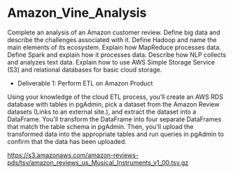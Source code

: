 # Amazon_Vine_Analysis
Complete an analysis of an Amazon customer review. Define big data and describe the challenges associated with it. Define Hadoop and name the main elements of its ecosystem. Explain how MapReduce processes data. Define Spark and explain how it processes data. Describe how NLP collects and analyzes text data. Explain how to use AWS Simple Storage Service (S3) and relational databases for basic cloud storage. 


* Deliverable 1: Perform ETL on Amazon Product

Using your knowledge of the cloud ETL process, you’ll create an AWS RDS database with tables in pgAdmin, 
pick a dataset from the Amazon Review datasets (Links to an external site.), and extract the dataset into a DataFrame.
You'll transform the DataFrame into four separate DataFrames that match the table schema in pgAdmin. 
Then, you'll upload the transformed data into the appropriate tables and run queries in pgAdmin to confirm that the data has been uploaded.


https://s3.amazonaws.com/amazon-reviews-pds/tsv/amazon_reviews_us_Musical_Instruments_v1_00.tsv.gz
